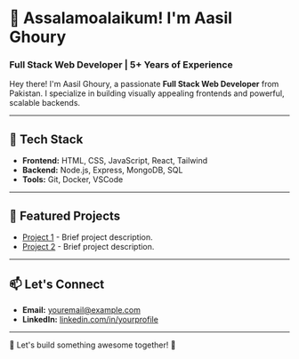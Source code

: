 # 👋 Assalamoalaikum! I'm Aasil Ghoury

### Full Stack Web Developer | 5+ Years of Experience

Hey there! I'm Aasil Ghoury, a passionate **Full Stack Web Developer** from Pakistan. I specialize in building visually appealing frontends and powerful, scalable backends.

---

## 🔧 Tech Stack

- **Frontend:** HTML, CSS, JavaScript, React, Tailwind
- **Backend:** Node.js, Express, MongoDB, SQL
- **Tools:** Git, Docker, VSCode

---

## 💼 Featured Projects

- [Project 1](#) - Brief project description.
- [Project 2](#) - Brief project description.

---

## 📫 Let's Connect

- **Email:** [youremail@example.com](mailto:youremail@example.com)
- **LinkedIn:** [linkedin.com/in/yourprofile](#)

---

🌟 Let's build something awesome together! 🌟
